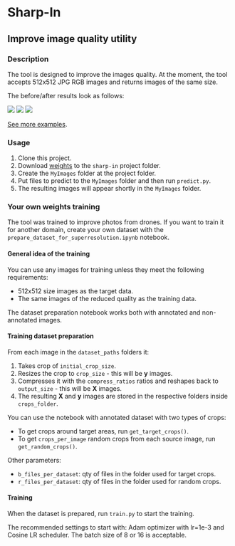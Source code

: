 # Sharp-In

## Improve image quality utility

### Description

The tool is designed to improve the images quality. At the moment, the tool accepts 512x512 JPG RGB images and returns images of the same size. 

The before/after results look as follows:

<img src = "https://github.com/lacmus-foundation/sharp-in/blob/master/images/59.jpg">

<img src = "https://github.com/lacmus-foundation/sharp-in/blob/master/images/75.jpg">

<img src = "https://github.com/lacmus-foundation/sharp-in/blob/master/images/109.jpg">

[See more examples](https://github.com/lacmus-foundation/sharp-in/blob/master/images).

### Usage

1. Clone this project.
2. Download [weights](https://drive.google.com/file/d/1vYSVbBqZt15jGuVkkMWxK98ORmi6yjp-/view?usp=sharing) to the `sharp-in` project folder.
3. Create the `MyImages` folder at the project folder.
4. Put files to predict to the `MyImages` folder and then run `predict.py`. 
5. The resulting images will appear shortly in the `MyImages` folder.

### Your own weights training

The tool was trained to improve photos from drones. If you want to train it for another domain, create your own dataset with the `prepare_dataset_for_superresolution.ipynb` notebook.

#### General idea of the training

You can use any images for training unless they meet the following requirements:
- 512x512 size images as the target data.
- The same images of the reduced quality as the training data.

The dataset preparation notebook works both with annotated and non-annotated images.  

#### Training dataset preparation

From each image in the `dataset_paths` folders it:
1. Takes crop of `initial_crop_size`.
2. Resizes the crop to `crop_size` - this will be **y** images.
3. Compresses it with the `compress_ratios` ratios and reshapes back to `output_size` - this will be **X** images.
4. The resulting **X** and **y** images are stored in the respective folders inside `crops_folder`. 

You can use the notebook with annotated dataset with two types of crops:
- To get crops around target areas, run `get_target_crops()`. 
- To get `crops_per_image` random crops from each source image, run `get_random_crops()`. 

Other parameters:
- `b_files_per_dataset`: qty of files in the folder used for target crops.
- `r_files_per_dataset`: qty of files in the folder used for random crops.

#### Training

When the dataset is prepared, run `train.py` to start the training.

The recommended settings to start with: Adam optimizer with lr=1e-3 and Cosine LR scheduler. The batch size of 8 or  16 is acceptable.



 



